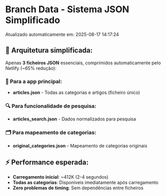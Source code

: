 # Branch Data - Sistema JSON Simplificado
Atualizado automaticamente em: 2025-08-17 14:17:24

## 🎯 Arquitetura simplificada:
Apenas **3 ficheiros JSON** essenciais, comprimidos automaticamente pelo Netlify (~65% redução):

### 📱 Para a app principal:
- **articles.json** - Todas as categorias e artigos (ficheiro único)

### 🔍 Para funcionalidade de pesquisa:
- **articles_search.json** - Dados normalizados para pesquisa

### 🗂️ Para mapeamento de categorias:
- **original_categories.json** - Mapeamento de categorias originais

## ⚡ Performance esperada:
- **Carregamento inicial**: ~412K (2-4 segundos)
- **Todas as categorias**: Disponíveis imediatamente após carregamento
- **Zero problemas de timing**: Sem dependências entre ficheiros
